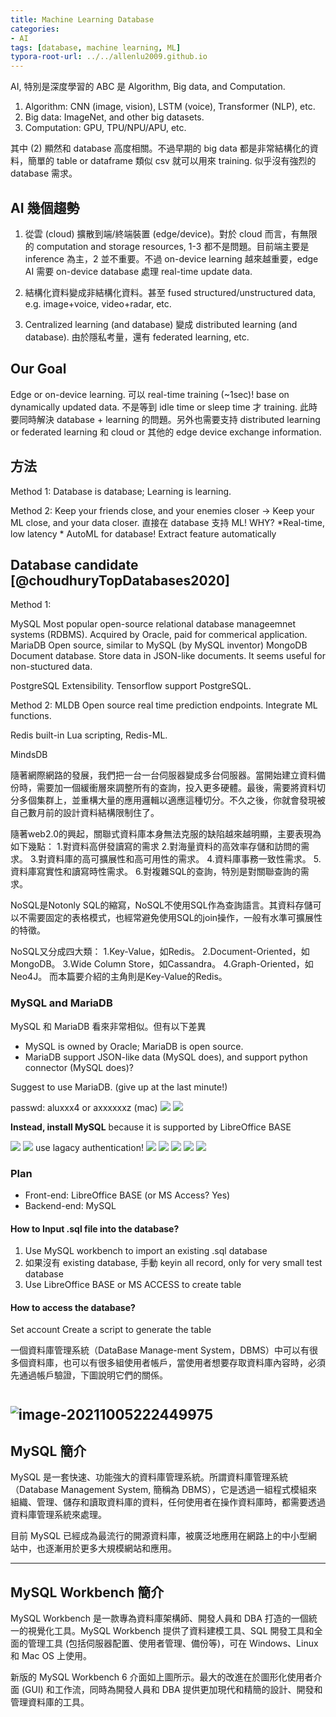 ```yaml
---
title: Machine Learning Database
categories:
- AI
tags: [database, machine learning, ML]
typora-root-url: ../../allenlu2009.github.io
---
```


AI, 特別是深度學習的 ABC 是 Algorithm, Big data, and Computation.  

1. Algorithm: CNN (image, vision), LSTM (voice), Transformer (NLP), etc.
2. Big data: ImageNet, and other big datasets.
3. Computation: GPU, TPU/NPU/APU, etc.

其中 (2) 顯然和 database 高度相關。不過早期的 big data 都是非常結構化的資料，簡單的 table or dataframe 類似 csv 就可以用來 training. 似乎沒有強烈的 database 需求。

## AI 幾個趨勢

1. 從雲 (cloud) 擴散到端/終端裝置 (edge/device)。對於 cloud 而言，有無限的 computation and storage resources, 1-3 都不是問題。目前端主要是 inference 為主，2 並不重要。不過 on-device learning 越來越重要，edge AI 需要 on-device database 處理 real-time update data.

2. 結構化資料變成非結構化資料。甚至 fused structured/unstructured data, e.g. image+voice, video+radar, etc.

3. Centralized learning (and database) 變成 distributed learning (and database).  由於隱私考量，還有 federated learning, etc.

## Our Goal

Edge or on-device learning.  可以 real-time training (~1sec)! base on dynamically updated data.  不是等到 idle time or sleep time 才 training.  此時要同時解決 database + learning 的問題。另外也需要支持 distributed learning or federated learning 和 cloud or 其他的 edge device exchange information.

## 方法

Method 1: Database is database;  Learning is learning.

Method 2: Keep your friends close, and your enemies closer -> Keep your ML close, and your data closer. 直接在 database 支持 ML!
WHY?
    *Real-time, low latency
    * AutoML for database!  Extract feature automatically

## Database candidate [@choudhuryTopDatabases2020]

Method 1:

MySQL
    Most popular open-source relational database manageemnet systems (RDBMS).
    Acquired by Oracle, paid for commerical application.
MariaDB
    Open source, similar to MySQL (by MySQL inventor)
MongoDB
    Document database. Store data in JSON-like documents.  It seems useful for non-stuctured data.

 PostgreSQL
    Extensibility.  Tensorflow support PostgreSQL.

Method 2:
MLDB
    Open source real time prediction endpoints.  Integrate ML functions.

Redis
    built-in Lua scripting, Redis-ML.

MindsDB

隨著網際網路的發展，我們把一台一台伺服器變成多台伺服器。當開始建立資料備份時，需要加一個緩衝層來調整所有的查詢，投入更多硬體。最後，需要將資料切分多個集群上，並重構大量的應用邏輯以適應這種切分。不久之後，你就會發現被自己數月前的設計資料結構限制住了。

隨著web2.0的興起，關聯式資料庫本身無法克服的缺陷越來越明顯，主要表現為如下幾點：
1.對資料高併發讀寫的需求
2.對海量資料的高效率存儲和訪問的需求。
3.對資料庫的高可擴展性和高可用性的需求。
4.資料庫事務一致性需求。
5.資料庫寫實性和讀寫時性需求。
6.對複雜SQL的查詢，特別是對關聯查詢的需求。

NoSQL是Notonly SQL的縮寫，NoSQL不使用SQL作為查詢語言。其資料存儲可以不需要固定的表格模式，也經常避免使用SQL的join操作，一般有水準可擴展性的特徵。

NoSQL又分成四大類：
1.Key-Value，如Redis。
2.Document-Oriented，如MongoDB。
3.Wide Column Store，如Cassandra。
4.Graph-Oriented，如Neo4J。
而本篇要介紹的主角則是Key-Value的Redis。

### MySQL and MariaDB

MySQL 和 MariaDB 看來非常相似。但有以下差異

* MySQL is owned by Oracle;  MariaDB is open source.
* MariaDB support JSON-like data (MySQL does), and support python connector (MySQL does)?

Suggest to use MariaDB. (give up at the last minute!)

passwd: aluxxx4 or axxxxxxz (mac)
![](/media/../media/img-2021-10-03-23-19-10.png)
![](/media/../media/img-2021-10-03-23-23-37.png)

**Instead, install MySQL** because it is supported by LibreOffice BASE

![](/media/../media/img-2021-10-03-23-41-26.png)
![](/media/../media/img-2021-10-03-23-48-47.png)
use lagacy authentication!
![](/media/../media/img-2021-10-03-23-50-13.png)
![](/media/../media/img-2021-10-03-23-51-05.png)
![](/media/../media/img-2021-10-03-23-51-59.png)
![](/media/../media/img-2021-10-03-23-52-27.png)
![](/media/../media/img-2021-10-03-23-53-28.png)

### Plan

* Front-end: LibreOffice BASE (or MS Access? Yes)
* Backend-end:  MySQL

#### How to Input .sql file into the database?

1. Use MySQL workbench to import an existing .sql database
2. 如果沒有 existing database, 手動 keyin all record, only for very small test database
3. Use LibreOffice BASE or MS ACCESS to create table

#### How to access the database?

Set account
Create a script to generate the table

一個資料庫管理系統（DataBase Manage-ment System，DBMS）中可以有很多個資料庫，也可以有很多組使用者帳戶，當使用者想要存取資料庫內容時，必須先通過帳戶驗證，下圖說明它們的關係。



# <img src="/media/image-20211005222449975.png" alt="image-20211005222449975" style="zoom:80%;" />

## MySQL 簡介

MySQL 是一套快速、功能強大的資料庫管理系統。所謂資料庫管理系統（Database Management System, 簡稱為 DBMS），它是透過一組程式模組來組織、管理、儲存和讀取資料庫的資料，任何使用者在操作資料庫時，都需要透過資料庫管理系統來處理。

目前 MySQL 已經成為最流行的開源資料庫，被廣泛地應用在網路上的中小型網站中，也逐漸用於更多大規模網站和應用。

------

## MySQL Workbench 簡介

MySQL Workbench 是一款專為資料庫架構師、開發人員和 DBA 打造的一個統一的視覺化工具。MySQL Workbench 提供了資料建模工具、SQL 開發工具和全面的管理工具 (包括伺服器配置、使用者管理、備份等)，可在 Windows、Linux 和 Mac OS 上使用。

新版的 MySQL Workbench 6 介面如上圖所示。最大的改進在於圖形化使用者介面 (GUI) 和工作流，同時為開發人員和 DBA 提供更加現代和精簡的設計、開發和管理資料庫的工具。
